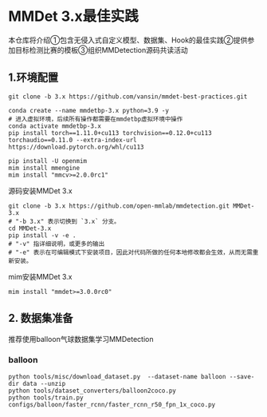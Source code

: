 # MMDet 3.x最佳实践

本仓库将介绍①包含无侵入式自定义模型、数据集、Hook的最佳实践②提供参加目标检测比赛的模板③组织MMDetection源码共读活动

## 1.环境配置


```shell
git clone -b 3.x https://github.com/vansin/mmdet-best-practices.git
```


```shell
conda create --name mmdetbp-3.x python=3.9 -y
# 进入虚拟环境，后续所有操作都需要在mmdetbp虚拟环境中操作
conda activate mmdetbp-3.x
pip install torch==1.11.0+cu113 torchvision==0.12.0+cu113 torchaudio==0.11.0 --extra-index-url https://download.pytorch.org/whl/cu113

pip install -U openmim
mim install mmengine
mim install "mmcv>=2.0.0rc1"
```

源码安装MMDet 3.x
```shell
git clone -b 3.x https://github.com/open-mmlab/mmdetection.git MMDet-3.x
# "-b 3.x" 表示切换到 `3.x` 分支。
cd MMDet-3.x
pip install -v -e .
# "-v" 指详细说明，或更多的输出
# "-e" 表示在可编辑模式下安装项目，因此对代码所做的任何本地修改都会生效，从而无需重新安装。
```

mim安装MMDet 3.x
```shll
mim install "mmdet>=3.0.0rc0"
```

## 2. 数据集准备

推荐使用balloon气球数据集学习MMDetection

### balloon

```shell
python tools/misc/download_dataset.py  --dataset-name balloon --save-dir data --unzip
python tools/dataset_converters/balloon2coco.py
python tools/train.py configs/balloon/faster_rcnn/faster_rcnn_r50_fpn_1x_coco.py
```